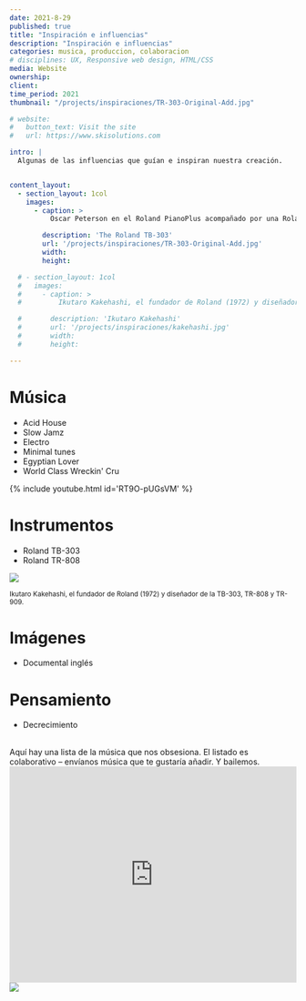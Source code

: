```yaml
---
date: 2021-8-29
published: true
title: "Inspiración e influencias"
description: "Inspiración e influencias"
categories: musica, produccion, colaboracion
# disciplines: UX, Responsive web design, HTML/CSS
media: Website
ownership:
client: 
time_period: 2021
thumbnail: "/projects/inspiraciones/TR-303-Original-Add.jpg"

# website:
#   button_text: Visit the site
#   url: https://www.skisolutions.com

intro: |
  Algunas de las influencias que guían e inspiran nuestra creación.


content_layout:
  - section_layout: 1col
    images:
      - caption: >
          Oscar Peterson en el Roland PianoPlus acompañado por una Roland TR-606 y una TB-303. La imagen corresponde a la publicidad original por Roland. (Imagen tomada de <a href="https://www.attackmagazine.com/technique/tutorials/how-to-make-an-acid-house-bassline/">Attack Magazine</a>)

        description: 'The Roland TB-303'
        url: '/projects/inspiraciones/TR-303-Original-Add.jpg'
        width:
        height:

  # - section_layout: 1col
  #   images:
  #     - caption: >
  #         Ikutaro Kakehashi, el fundador de Roland (1972) y diseñador de la TB-303, TR-808 y TR-909.

  #       description: 'Ikutaro Kakehashi'
  #       url: '/projects/inspiraciones/kakehashi.jpg'
  #       width:
  #       height:

---
```


# Música
- Acid House
- Slow Jamz
- Electro 
- Minimal tunes
- Egyptian Lover
- World Class Wreckin' Cru


{% include youtube.html id='RT9O-pUGsVM' %}

# Instrumentos
- Roland TB-303
- Roland TR-808
  
<img src="{{site.baseurl}}/images/projects/inspiraciones/kakehashi.jpg">
<p><small>Ikutaro Kakehashi, el fundador de Roland (1972) y diseñador de la TB-303, TR-808 y TR-909.</small></p>

# Imágenes
- Documental inglés

# Pensamiento
- Decrecimiento






<br>
Aquí hay una lista de la música que nos obsesiona. El listado es colaborativo – envíanos música que te gustaría añadir. Y bailemos.
<iframe src="https://open.spotify.com/embed/playlist/5wQ3BxciiSQWnKINmaVZyA" width="100%" height="380" frameBorder="0" allowtransparency="true" allow="encrypted-media"></iframe>


<img class="traslucent-image" src="../../css/tunel.gif">
